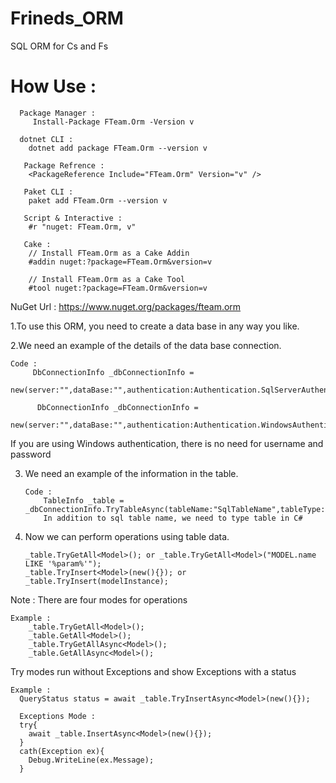 # Frineds_ORM
SQL ORM for Cs and Fs 

# How Use : 
  
  ```
    Package Manager : 
       Install-Package FTeam.Orm -Version v
    
    dotnet CLI :
      dotnet add package FTeam.Orm --version v
      
     Package Refrence : 
      <PackageReference Include="FTeam.Orm" Version="v" />
      
     Paket CLI :
      paket add FTeam.Orm --version v
      
     Script & Interactive : 
      #r "nuget: FTeam.Orm, v"
      
     Cake : 
      // Install FTeam.Orm as a Cake Addin
      #addin nuget:?package=FTeam.Orm&version=v

      // Install FTeam.Orm as a Cake Tool
      #tool nuget:?package=FTeam.Orm&version=v
   ```
    
   NuGet Url : https://www.nuget.org/packages/fteam.orm

1.To use this ORM, you need to create a data base in any way you like. 

2.We need an example of the details of the data base connection. 

```
Code :
     DbConnectionInfo _dbConnectionInfo = 
     new(server:"",dataBase:"",authentication:Authentication.SqlServerAuthentication,userId:"",password:"")
     
      DbConnectionInfo _dbConnectionInfo = 
     new(server:"",dataBase:"",authentication:Authentication.WindowsAuthentication)
 ```
If you are using Windows authentication, there is no need for username and password 
 
3. We need an example of the information in the table.  
 
     ```
     Code :
         TableInfo _table = _dbConnectionInfo.TryTableAsync(tableName:"SqlTableName",tableType:typeof(CSharpTable));
         In addition to sql table name, we need to type table in C#
     ```
4. Now we can perform operations using table data. 

      ```
     _table.TryGetAll<Model>(); or _table.TryGetAll<Model>("MODEL.name LIKE '%param%'");
     _table.TryInsert<Model>(new(){}); or _table.TryInsert(modelInstance);
     ```
  
 Note :
    There are four modes for operations 
  
 
    Example : 
        _table.TryGetAll<Model>();
        _table.GetAll<Model>();
        _table.TryGetAllAsync<Model>();
        _table.GetAllAsync<Model>();
  
   Try modes run without Exceptions and show Exceptions with a status
  
   
    Example : 
      QueryStatus status = await _table.TryInsertAsync<Model>(new(){});
      
      Exceptions Mode :
      try{
        await _table.InsertAsync<Model>(new(){});
      }
      cath(Exception ex){
        Debug.WriteLine(ex.Message);
      }
     
